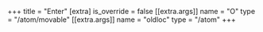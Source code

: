 +++
title = "Enter"
[extra]
is_override = false
[[extra.args]]
name = "O"
type = "/atom/movable"
[[extra.args]]
name = "oldloc"
type = "/atom"
+++